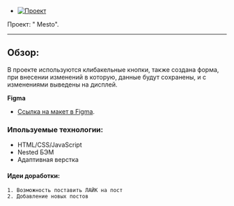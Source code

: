 * [![Проект](
https://img.shields.io/badge/%D0%9F%D1%80%D0%BE%D0%B5%D0%BA%D1%82-%D0%9C%D0%B5%D1%81%D1%82%D0%BE-orange)](https://sofa-ivahnenko.github.io/mesto/)

Проект: " Mesto".

<!-- *  [Ссылка на проект] (https://sofa-ivahnenko.github.io/mesto/) -->
***


## Обзор:
В проекте используются клибакельные кнопки, также создана форма, при внесении изменений в которую, данные будут сохранены, и с изменениями выведены на дисплей.

**Figma**

* [Ссылка на макет в Figma](https://www.figma.com/file/2cn9N9jSkmxD84oJik7xL7/JavaScript.-Sprint-4?node-id=0%3A1).

 ### Ипользуемые технологии:
 * HTML/CSS/JavaScript
 * Nested БЭМ
 * Адаптивная верстка

 #### Идеи доработки: 
 ```
 1. Возможность поставить ЛАЙК на пост
 2. Добавление новых постов
 ```
